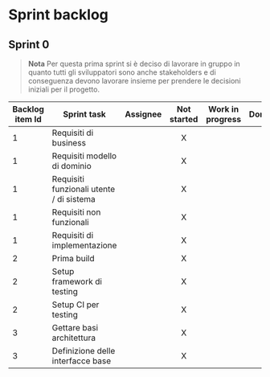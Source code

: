# Sprint backlog

## Sprint 0
> **Nota**
> Per questa prima sprint si è deciso di lavorare in gruppo in quanto tutti gli sviluppatori sono anche stakeholders e di conseguenza devono lavorare insieme per prendere le decisioni iniziali per il progetto.

|Backlog item Id|Sprint task|Assignee|Not started|Work in progress|Done|
|------------|-----------|------------|:-:|:-:|:-:|
|1|Requisiti di business||X|||
|1|Requisiti modello di dominio||X|||
|1|Requisiti funzionali utente / di sistema||X|||
|1|Requisiti non funzionali||X|||
|1|Requisiti di implementazione||X|||
|2|Prima build||X|||
|2|Setup framework di testing||X|||
|2|Setup CI per testing||X|||
|3|Gettare basi architettura||X|||
|3|Definizione delle interfacce base||X|||
